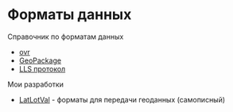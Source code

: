 # Форматы данных
Справочник по форматам данных

- [ovr](ovr.md)
- [GeoPackage](GeoPackage.md)
- [LLS протокол](LLS/LLS.md)

Мои разработки
 - [LatLotVal](LatLotVal.md) - форматы для передачи геоданных (самописный)
 

